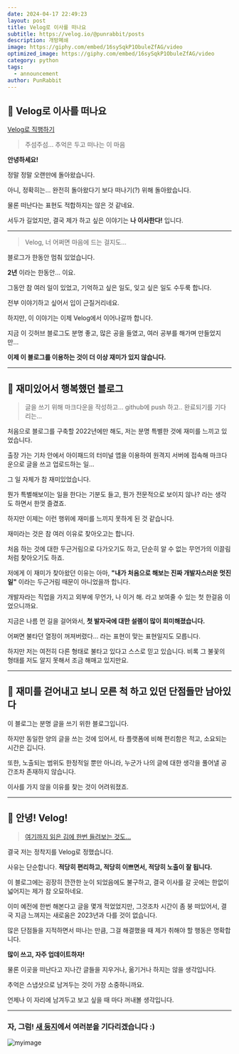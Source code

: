 ```yaml
---
date: 2024-04-17 22:49:23
layout: post
title: Velog로 이사를 떠나요
subtitle: https://velog.io/@punrabbit/posts
description: 개방폐쇄
image: https://giphy.com/embed/16sySqkP1ObuleZfAG/video
optimized_image: https://giphy.com/embed/16sySqkP1ObuleZfAG/video
category: python
tags:
  - announcement
author: PunRabbit
---
```


## 🚚 Velog로 이사를 떠나요

[Velog로 직행하기](https://velog.io/@punrabbit/posts)

> 주섬주섬... 추억은 두고 떠나는 이 마음

**안녕하세요!**

정말 정말 오랜만에 돌아왔습니다.

아니, 정확히는... 완전히 돌아왔다기 보다 떠나기(?) 위해 돌아왔습니다.

물론 떠난다는 표현도 적합하지는 않은 것 같네요.

서두가 길었지만, 결국 제가 하고 싶은 이야기는 **나 이사한다!** 입니다.

---

> Velog, 너 어쩌면 마음에 드는 걸지도...

블로그가 한동안 멈춰 있었습니다.

**2년** 이라는 한동안... 이요.

그동안 참 여러 일이 있었고, 기억하고 싶은 일도, 잊고 싶은 일도 수두룩 합니다.

전부 이야기하고 싶어서 입이 근질거리네요.

하지만, 이 이야기는 이제 Velog에서 이어나갈까 합니다.

지금 이 깃허브 블로그도 분명 좋고, 많은 공을 들였고, 여러 공부를 해가며 만들었지만...

**이제 이 블로그를 이용하는 것이 더 이상 재미가 있지 않습니다.**

---

## 🍹 재미있어서 행복했던 블로그

> 글을 쓰기 위해 마크다운을 작성하고... github에 push 하고.. 완료되기를 기다리는...

처음으로 블로그를 구축할 2022년에만 해도, 저는 분명 특별한 것에 재미를 느끼고 있었습니다.

출장 가는 기차 안에서 아이패드의 터미널 앱을 이용하여 원격지 서버에 접속해 마크다운으로 글을 쓰고 업로드하는 일...

그 일 자체가 참 재미있었습니다.

뭔가 특별해보이는 일을 한다는 기분도 들고, 뭔가 전문적으로 보이지 않나? 라는 생각도 하면서 한껏 즐겼죠.

하지만 이제는 이런 행위에 재미를 느끼지 못하게 된 것 같습니다.

재미라는 것은 참 여러 이유로 찾아오고는 합니다.

처음 하는 것에 대한 두근거림으로 다가오기도 하고, 단순히 알 수 없는 무언가의 이끌림 처럼 찾아오기도 하죠.

저에게 이 재미가 찾아왔던 이유는 아마, **"내가 처음으로 해보는 진짜 개발자스러운 멋진 일"** 이라는 두근거림 때문이 아니었을까 합니다.

개발자라는 직업을 가지고 외부에 무언가, 나 이거 해. 라고 보여줄 수 있는 첫 한걸음 이었으니까요.

지금은 나름 먼 길을 걸어와서, **첫 발자국에 대한 설렘이 많이 희미해졌습니다.**

어쩌면 불타던 열정이 꺼져버렸다... 라는 표현이 맞는 표현일지도 모릅니다.

하지만 저는 여전히 다른 형태로 불타고 있다고 스스로 믿고 있습니다. 비록 그 불꽃의 형태를 저도 알지 못해서 조금 해매고 있지만요.

---

## 🌊 재미를 걷어내고 보니 모른 척 하고 있던 단점들만 남아있다

이 블로그는 분명 글을 쓰기 위한 블로그입니다.

하지만 동일한 양의 글을 쓰는 것에 있어서, 타 플랫폼에 비해 편리함은 적고, 소요되는 시간은 깁니다.

또한, 노출되는 범위도 한정적일 뿐만 아니라, 누군가 나의 글에 대한 생각을 풀어낼 공간조차 존재하지 않습니다.

이사를 가지 않을 이유를 찾는 것이 어려워졌죠.

---

## 🎒 안녕! Velog!

> [여기까지 읽은 김에 한번 들려보는 것도...](https://velog.io/@punrabbit/posts)

결국 저는 정착지를 Velog로 정했습니다.

사유는 단순합니다. **적당히 편리하고, 적당히 이쁘면서, 적당히 노출이 잘 됩니다.**

이 블로그에는 굉장히 깐깐한 눈이 되었음에도 불구하고, 결국 이사를 갈 곳에는 한없이 넓어지는 제가 참 오묘하네요.

이미 예전에 한번 해본다고 글을 몇개 적었었지만, 그것조차 시간이 좀 붕 떠있어서, 결국 지금 느껴지는 새로움은 2023년과 다를 것이 없습니다.

많은 단점들을 지적하면서 떠나는 만큼, 그걸 해결했을 때 제가 취해야 할 행동은 명확합니다.

**많이 쓰고, 자주 업데이트하자!**

물론 이곳을 떠난다고 지나간 글들을 지우거나, 옮기거나 하지는 않을 생각입니다.

추억은 스냅샷으로 남겨두는 것이 가장 소중하니까요.

언제나 이 자리에 남겨두고 보고 싶을 때 마다 꺼내볼 생각입니다.

---

### 자, 그럼! **[새 둥지](https://velog.io/@punrabbit/posts)에서 여러분을 기다리겠습니다 :)**


![myimage](https://i.ibb.co/Hxn1fj7/tumblr-niraqn-UAy-B1sx92edo1-400.gif)
